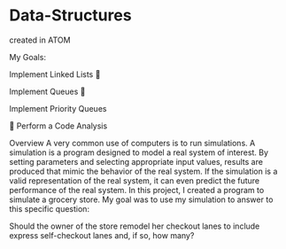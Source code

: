 # Data-Structures
created in ATOM

 My Goals:
 
 Implement Linked Lists  
 
 Implement Queues   
 
 Implement Priority Queues 
 
  
 Perform a Code Analysis 
 
Overview 
A very common use of computers is to run simulations. A simulation is a program designed to model a real system of interest. By setting parameters and selecting appropriate input values, results are produced that mimic the behavior of the real system. If the simulation is a valid representation of the real system, it can even predict the future performance of the real system. 
In this project, I created a program to simulate a grocery store. My goal was to use my simulation to answer to this specific question:

Should the owner of the store remodel her checkout lanes to include express self-checkout lanes and, if so, how many?
